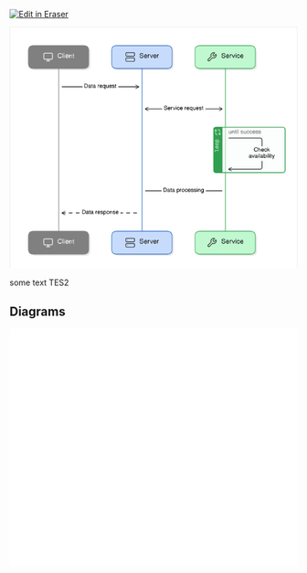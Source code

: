 <p><a target="_blank" href="https://app.eraser.io/workspace/Smb2JvITuk3ri9IQTxzU" id="edit-in-eraser-github-link"><img alt="Edit in Eraser" src="https://firebasestorage.googleapis.com/v0/b/second-petal-295822.appspot.com/o/images%2Fgithub%2FOpen%20in%20Eraser.svg?alt=media&amp;token=968381c8-a7e7-472a-8ed6-4a6626da5501"></a></p>

![SEQ](/.eraser/Smb2JvITuk3ri9IQTxzU___vrTMNugc0KVrjLWkMGJi7M8VSXJ2___---figure---Kai9JCwFpDthe4u4jOnb----figure---4np2UVbcRVaBgvKsaGzjgQ.png "SEQ")

some text TES2


<!-- eraser-additional-content -->
## Diagrams
<!-- eraser-additional-files -->
<a href="/Prod-Test-sequence-diagram-1.eraserdiagram" data-element-id="cKR2KJcQWqLFbt-KczLx8"><img src="/.eraser/Smb2JvITuk3ri9IQTxzU___vrTMNugc0KVrjLWkMGJi7M8VSXJ2___---diagram----cbe706fd694df7f066d4603133bee330.png" alt="" data-element-id="cKR2KJcQWqLFbt-KczLx8" /></a>
<!-- end-eraser-additional-files -->
<!-- end-eraser-additional-content -->
<!--- Eraser file: https://app.eraser.io/workspace/Smb2JvITuk3ri9IQTxzU --->